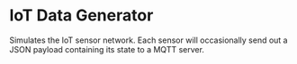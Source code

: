 # IoT Data Generator

Simulates the IoT sensor network. Each sensor will occasionally
send out a JSON payload containing its state to a MQTT server.
